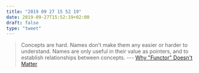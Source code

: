 ```yaml
---
title: "2019 09 27 15 52 19"
date: 2019-09-27T15:52:19+02:00
draft: false
type: "tweet"
---
```

> Concepts are hard. Names don’t make them any easier or harder to understand. Names are only useful in their value as pointers, and to establish relationships between concepts. --- [Why "Functor" Doesn't Matter](https://www.parsonsmatt.org/2019/08/30/why_functor_doesnt_matter.html)
